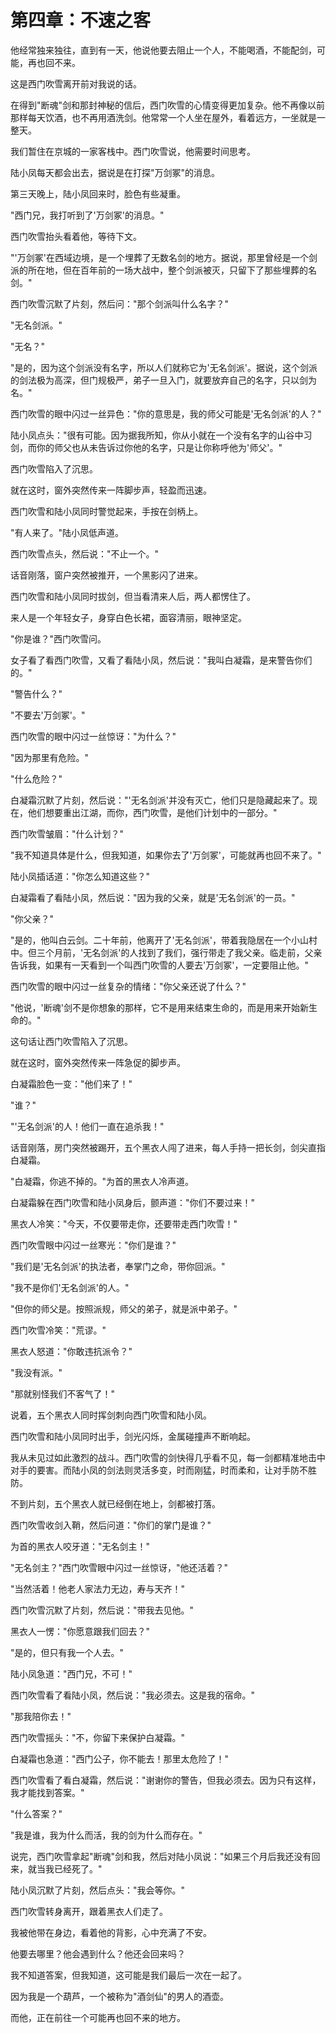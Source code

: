# 第四章：不速之客

他经常独来独往，直到有一天，他说他要去阻止一个人，不能喝酒，不能配剑，可能，再也回不来。

这是西门吹雪离开前对我说的话。

在得到"断魂"剑和那封神秘的信后，西门吹雪的心情变得更加复杂。他不再像以前那样每天饮酒，也不再用酒洗剑。他常常一个人坐在屋外，看着远方，一坐就是一整天。

我们暂住在京城的一家客栈中。西门吹雪说，他需要时间思考。

陆小凤每天都会出去，据说是在打探"万剑冢"的消息。

第三天晚上，陆小凤回来时，脸色有些凝重。

"西门兄，我打听到了'万剑冢'的消息。"

西门吹雪抬头看着他，等待下文。

"'万剑冢'在西域边境，是一个埋葬了无数名剑的地方。据说，那里曾经是一个剑派的所在地，但在百年前的一场大战中，整个剑派被灭，只留下了那些埋葬的名剑。"

西门吹雪沉默了片刻，然后问："那个剑派叫什么名字？"

"无名剑派。"

"无名？"

"是的，因为这个剑派没有名字，所以人们就称它为'无名剑派'。据说，这个剑派的剑法极为高深，但门规极严，弟子一旦入门，就要放弃自己的名字，只以剑为名。"

西门吹雪的眼中闪过一丝异色："你的意思是，我的师父可能是'无名剑派'的人？"

陆小凤点头："很有可能。因为据我所知，你从小就在一个没有名字的山谷中习剑，而你的师父也从未告诉过你他的名字，只是让你称呼他为'师父'。"

西门吹雪陷入了沉思。

就在这时，窗外突然传来一阵脚步声，轻盈而迅速。

西门吹雪和陆小凤同时警觉起来，手按在剑柄上。

"有人来了。"陆小凤低声道。

西门吹雪点头，然后说："不止一个。"

话音刚落，窗户突然被推开，一个黑影闪了进来。

西门吹雪和陆小凤同时拔剑，但当看清来人后，两人都愣住了。

来人是一个年轻女子，身穿白色长裙，面容清丽，眼神坚定。

"你是谁？"西门吹雪问。

女子看了看西门吹雪，又看了看陆小凤，然后说："我叫白凝霜，是来警告你们的。"

"警告什么？"

"不要去'万剑冢'。"

西门吹雪的眼中闪过一丝惊讶："为什么？"

"因为那里有危险。"

"什么危险？"

白凝霜沉默了片刻，然后说："'无名剑派'并没有灭亡，他们只是隐藏起来了。现在，他们想要重出江湖，而你，西门吹雪，是他们计划中的一部分。"

西门吹雪皱眉："什么计划？"

"我不知道具体是什么，但我知道，如果你去了'万剑冢'，可能就再也回不来了。"

陆小凤插话道："你怎么知道这些？"

白凝霜看了看陆小凤，然后说："因为我的父亲，就是'无名剑派'的一员。"

"你父亲？"

"是的，他叫白云剑。二十年前，他离开了'无名剑派'，带着我隐居在一个小山村中。但三个月前，'无名剑派'的人找到了我们，强行带走了我父亲。临走前，父亲告诉我，如果有一天看到一个叫西门吹雪的人要去'万剑冢'，一定要阻止他。"

西门吹雪的眼中闪过一丝复杂的情绪："你父亲还说了什么？"

"他说，'断魂'剑不是你想象的那样，它不是用来结束生命的，而是用来开始新生命的。"

这句话让西门吹雪陷入了沉思。

就在这时，窗外突然传来一阵急促的脚步声。

白凝霜脸色一变："他们来了！"

"谁？"

"'无名剑派'的人！他们一直在追杀我！"

话音刚落，房门突然被踢开，五个黑衣人闯了进来，每人手持一把长剑，剑尖直指白凝霜。

"白凝霜，你逃不掉的。"为首的黑衣人冷声道。

白凝霜躲在西门吹雪和陆小凤身后，颤声道："你们不要过来！"

黑衣人冷笑："今天，不仅要带走你，还要带走西门吹雪！"

西门吹雪眼中闪过一丝寒光："你们是谁？"

"我们是'无名剑派'的执法者，奉掌门之命，带你回派。"

"我不是你们'无名剑派'的人。"

"但你的师父是。按照派规，师父的弟子，就是派中弟子。"

西门吹雪冷笑："荒谬。"

黑衣人怒道："你敢违抗派令？"

"我没有派。"

"那就别怪我们不客气了！"

说着，五个黑衣人同时挥剑刺向西门吹雪和陆小凤。

西门吹雪和陆小凤同时出手，剑光闪烁，金属碰撞声不断响起。

我从未见过如此激烈的战斗。西门吹雪的剑快得几乎看不见，每一剑都精准地击中对手的要害。而陆小凤的剑法则灵活多变，时而刚猛，时而柔和，让对手防不胜防。

不到片刻，五个黑衣人就已经倒在地上，剑都被打落。

西门吹雪收剑入鞘，然后问道："你们的掌门是谁？"

为首的黑衣人咬牙道："无名剑主！"

"无名剑主？"西门吹雪眼中闪过一丝惊讶，"他还活着？"

"当然活着！他老人家法力无边，寿与天齐！"

西门吹雪沉默了片刻，然后说："带我去见他。"

黑衣人一愣："你愿意跟我们回去？"

"是的，但只有我一个人去。"

陆小凤急道："西门兄，不可！"

西门吹雪看了看陆小凤，然后说："我必须去。这是我的宿命。"

"那我陪你去！"

西门吹雪摇头："不，你留下来保护白凝霜。"

白凝霜也急道："西门公子，你不能去！那里太危险了！"

西门吹雪看了看白凝霜，然后说："谢谢你的警告，但我必须去。因为只有这样，我才能找到答案。"

"什么答案？"

"我是谁，我为什么而活，我的剑为什么而存在。"

说完，西门吹雪拿起"断魂"剑和我，然后对陆小凤说："如果三个月后我还没有回来，就当我已经死了。"

陆小凤沉默了片刻，然后点头："我会等你。"

西门吹雪转身离开，跟着黑衣人们走了。

我被他带在身边，看着他的背影，心中充满了不安。

他要去哪里？他会遇到什么？他还会回来吗？

我不知道答案，但我知道，这可能是我们最后一次在一起了。

因为我是一个葫芦，一个被称为"酒剑仙"的男人的酒壶。

而他，正在前往一个可能再也回不来的地方。